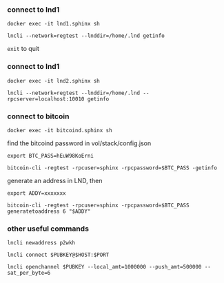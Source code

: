 ### connect to lnd1

`docker exec -it lnd1.sphinx sh`

`lncli --network=regtest --lnddir=/home/.lnd getinfo`

`exit` to quit

### connect to lnd1

`docker exec -it lnd2.sphinx sh`

`lncli --network=regtest --lnddir=/home/.lnd --rpcserver=localhost:10010 getinfo`

### connect to bitcoin

`docker exec -it bitcoind.sphinx sh`

find the bitcoind password in vol/stack/config.json

`export BTC_PASS=hEuW98KoErni`

`bitcoin-cli -regtest -rpcuser=sphinx -rpcpassword=$BTC_PASS -getinfo`

generate an address in LND, then

`export ADDY=xxxxxxx`

`bitcoin-cli -regtest -rpcuser=sphinx -rpcpassword=$BTC_PASS generatetoaddress 6 "$ADDY"`

### other useful commands

`lncli newaddress p2wkh`

`lncli connect $PUBKEY@$HOST:$PORT`

`lncli openchannel $PUBKEY --local_amt=1000000 --push_amt=500000 --sat_per_byte=6`
